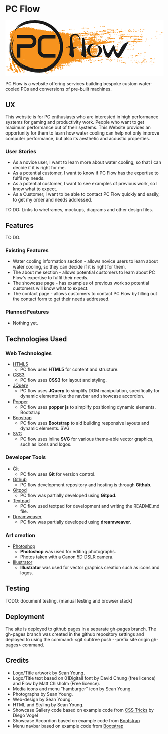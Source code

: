 # PC Flow 

![Image of site title and logo](source/artwork/logo.png?raw=true)

PC Flow is a website offering services building bespoke custom water-cooled PCs and conversions of pre-built machines.
 
## UX

This website is for PC enthusiasts who are interested in high performance systems for gaming and productivity work. People who want to get maximum performance out of their systems. This Website provides an opportunity for them to learn how water cooling can help not only improve computer performance, but also its aesthetic and acoustic properties.

### User Stories
* As a novice user, I want to learn more about water cooling, so that I can decide if it is right for me.
* As a potential customer, I want to know if PC Flow has the expertise to fulfil my needs.
* As a potential customer, I want to see examples of previous work, so I know what to expect.
* As a Customer, I want to be able to contact PC Flow quickly and easily, to get my order and needs addressed.


TO DO: Links to wireframes, mockups, diagrams and other design files.

## Features

TO DO.

### Existing Features

- Water cooling information section - allows novice users to learn about water cooling, so they can decide if it is right for them.
- The about me section - allows potential customers to learn about PC Flow's expertise to fulfil their needs.
- The showcase page - has examples of previous work so potential customers will know what to expect.
- The contact page - allows customers to contact PC Flow by filling out the contact form to get their needs addressed.

### Planned Features

- Nothing yet.

## Technologies Used

### Web Technologies
- [HTML5](https://html.spec.whatwg.org/multipage/)
	- PC flow uses **HTML5** for content and structure.
- [CSS3](https://www.w3.org/Style/CSS/specs.en.html)
	- PC flow uses **CSS3** for layout and styling.
- [JQuery](https://jquery.com/)
	- PC flow uses **JQuery** to simplify DOM manipulation, specifically for dynamic elements like the navbar and showcase accordion.
- [Popper](https://popper.js.org/)
	- PC flow uses **popper js** to simplify positioning dynamic elements.
Bootstrap
- [Boostrap](https://getbootstrap.com/)
	- PC flow uses **Bootstrap** to aid building responsive layouts and dynamic elements.
SVG
- [SVG](https://www.w3.org/Graphics/SVG/)
	- PC flow uses inline **SVG** for various theme-able vector graphics, such as icons and logos. 

### Developer Tools
- [Git](https://git-scm.com/)
	- PC flow uses **Git** for version control.
- [Github](https://github.com/)
	- PC flow development repository and hosting is through **Github**.
- [Gitpod](https://www.gitpod.io/)
	- PC flow was partially developed using **Gitpod**.
- [Textpad](https://www.textpad.com/)
	- PC flow used textpad for development and writing the README.md file.
- [Dreamweaver](https://www.adobe.com/uk/products/dreamweaver.html)
	- PC flow was partially developed using **dreamweaver**.

### Art creation
- [Photoshop](https://www.adobe.com/uk/products/photoshop.html)
	- **Photoshop** was used for editing photographs.
	- Photos taken with a Canon 5D DSLR camera.
- [Illustrator](https://www.adobe.com/uk/products/illustrator.html)
	- **Illustrator** was used for vector graphics creation such as icons and logos.

## Testing

TODO: document testing. (manual testing and browser stack)

## Deployment

The site is deployed to github pages in a separate gh-pages branch. The gh-pages branch was created in the github repository settings and deployed to using the command: <git subtree push --prefix site origin gh-pages> command.

## Credits

- Logo/Title artwork by Sean Young.
- Logo/Title text based on 01Digitall font by David Chung (free licence) and Flow by Matt Chisholm (Free licence).
- Media icons and menu "hamburger" icon by Sean Young.
- Photographs by Sean Young.
- Web-design by Sean Young.
- HTML and Styling by Sean Young.
- Showcase Gallery code based on example code from [CSS Tricks](https://css-tricks.com/creating-a-modal-image-gallery-with-bootstrap-components/) by Diego Vogel
- Showcase Accordion based on example code from [Bootstrap](https://getbootstrap.com/docs/4.3/components/collapse/)
- Menu navbar based on example code from [Bootstrap](https://getbootstrap.com/docs/4.0/components/navbar/)